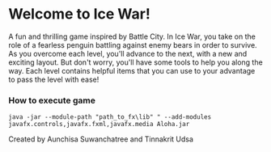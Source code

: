 # Welcome to Ice War!
A fun and thrilling game inspired by Battle City. In Ice War, you take on the role of a fearless penguin battling against enemy bears in order to survive. As you overcome each level, you'll advance to the next, with a new and exciting layout. But don't worry, you'll have some tools to help you along the way. Each level contains helpful items that you can use to your advantage to pass the level with ease!

### How to execute game
```
java -jar --module-path "path_to_fx\lib" " --add-modules javafx.controls,javafx.fxml,javafx.media Aloha.jar
```

Created by Aunchisa Suwanchatree and Tinnakrit Udsa
